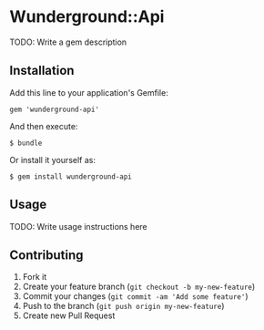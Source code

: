 # Wunderground::Api

TODO: Write a gem description

## Installation

Add this line to your application's Gemfile:

    gem 'wunderground-api'

And then execute:

    $ bundle

Or install it yourself as:

    $ gem install wunderground-api

## Usage

TODO: Write usage instructions here

## Contributing

1. Fork it
2. Create your feature branch (`git checkout -b my-new-feature`)
3. Commit your changes (`git commit -am 'Add some feature'`)
4. Push to the branch (`git push origin my-new-feature`)
5. Create new Pull Request
